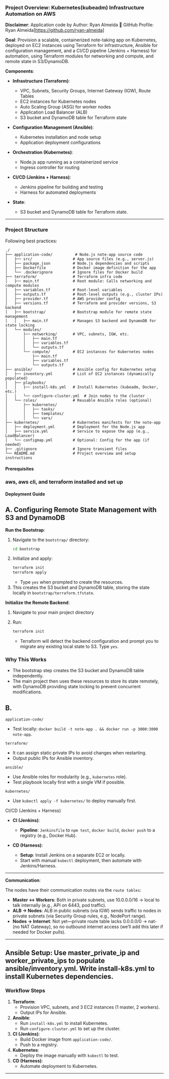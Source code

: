 ### Project Overview: Kubernetes(kubeadm) Infrastructure Automation on AWS

**Disclaimer**: Application code by Author: Ryan Almeida
📌 GitHub Profile: Ryan Almeida[https://github.com/ryan-almeida]

**Goal**: Provision a scalable, containerized note-taking app on Kubernetes, deployed on EC2 instances using Terraform for infrastructure, Ansible for configuration management, and a CI/CD pipeline (Jenkins + Harness) for automation, using Terraform modules for networking and compute, and remote state in S3/DynamoDB.

**Components**:
- **Infrastructure (Terraform)**:
  - VPC, Subnets, Security Groups, Internet Gateway (IGW), Route Tables
  - EC2 instances for Kubernetes nodes
  - Auto Scaling Group (ASG) for worker nodes
  - Application Load Balancer (ALB)
  - S3 bucket and DynamoDB table for Terraform state

- **Configuration Management (Ansible)**:
  - Kubernetes installation and node setup
  - Application deployment configurations

- **Orchestration (Kubernetes)**:
  - Node.js app running as a containerized service
  - Ingress controller for routing

- **CI/CD (Jenkins + Harness)**:
  - Jenkins pipeline for building and testing
  - Harness for automated deployments

- **State**: 
  - S3 bucket and DynamoDB table for Terraform state.

---

### Project Structure
Following best practices:

```
./
├── application-code/          # Node.js note-app source code
│   ├── src/                  # App source files (e.g., server.js)
│   ├── package.json          # Node.js dependencies and scripts
│   ├── Dockerfile            # Docker image definition for the app
│   └── .dockerignore         # Ignore files for Docker build
├── terraform/                # Terraform infra code
│   ├── main.tf               # Root module: Calls networking and compute modules
│   ├── variables.tf          # Root-level variables
│   ├── outputs.tf            # Root-level outputs (e.g., cluster IPs)
│   ├── provider.tf           # AWS provider config
│   ├── versions.tf           # Terraform and provider versions, S3 backend
│   ├── bootstrap/            # Bootstrap module for remote state management
│   │   ├── main.tf           # Manages S3 backend and DynamoDB for state locking
│   └── modules/
│       ├── networking/       # VPC, subnets, IGW, etc.
│       │   ├── main.tf
│       │   ├── variables.tf
│       │   └── outputs.tf
│       └── compute/          # EC2 instances for Kubernetes nodes
│           ├── main.tf
│           ├── variables.tf
│           └── outputs.tf
├── ansible/                  # Ansible config for Kubernetes setup
│   ├── inventory.yml         # List of EC2 instances (dynamically populated)
│   ├── playbooks/
│   │   ├── install-k8s.yml   # Install Kubernetes (kubeadm, Docker, etc.)
│   │   └── configure-cluster.yml  # Join nodes to the cluster
│   └── roles/                # Reusable Ansible roles (optional)
│       ├── kubernetes/
│       │   ├── tasks/
│       │   ├── templates/
│       │   └── vars/
├── kubernetes/               # Kubernetes manifests for the note-app
│   ├── deployment.yml        # Deployment for the Node.js app
│   ├── service.yml           # Service to expose the app (e.g., LoadBalancer)
│   └── configmap.yml         # Optional: Config for the app (if needed)
├── .gitignore                # Ignore transient files
└── README.md                 # Project overview and setup instructions
```

#### Prerequisites

### aws, aws cli, and terraform installed and set up

#### Deployment Guide

## A. Configuring Remote State Management with S3 and DynamoDB

**Run the Bootstrap**:
1. Navigate to the `bootstrap/` directory:
   ```bash
   cd bootstrap
   ```
2. Initialize and apply:
   ```bash
   terraform init
   terraform apply
   ```
   - Type `yes` when prompted to create the resources.
3. This creates the S3 bucket and DynamoDB table, storing the state locally in `bootstrap/terraform.tfstate`.

**Initialize the Remote Backend**:
1. Navigate to your main project directory

2. Run:
   ```bash
   terraform init
   ```
   - Terraform will detect the backend configuration and prompt you to migrate any existing local state to S3. Type `yes`.

### Why This Works
- The bootstrap step creates the S3 bucket and DynamoDB table independently.
- The main project then uses these resources to store its state remotely, with DynamoDB providing state locking to prevent concurrent modifications.


## B. 

`application-code/`
- Test locally: `docker build -t note-app . && docker run -p 3000:3000 note-app`.


`terraform/`
- It can assign static private IPs to avoid changes when restarting.
- Output public IPs for Ansible inventory.


`ansible/`
- Use Ansible roles for modularity (e.g., `kubernetes` role).
- Test playbook locally first with a single VM if possible.


`kubernetes/`
- Use `kubectl apply -f kubernetes/` to deploy manually first.


CI/CD (Jenkins + Harness)
- **CI (Jenkins)**:
  - **Pipeline**: `Jenkinsfile` to `npm test`, `docker build`, `docker push` to a registry (e.g., Docker Hub).
- **CD (Harness)**:

  - **Setup**: Install Jenkins on a separate EC2 or locally.
  - Start with manual `kubectl` deployment, then automate with Jenkins/Harness.

---
**Communication**:

The nodes have their communication routes via the `route tables`:
- **Master ↔ Workers**: Both in private subnets, use 10.0.0.0/16 → local to talk internally (e.g., API on 6443, pod traffic).
- **ALB → Nodes**: ALB in public subnets (via IGW) sends traffic to nodes in private subnets (via Security Group rules, e.g., NodePort range).
- **Nodes → Internet**: Not yet—private route table lacks 0.0.0.0/0 → nat-<id> (no NAT Gateway), so no outbound internet access (we’ll add this later if needed for Docker pulls).

---
Ansible Setup:
Use master_private_ip and worker_private_ips to populate ansible/inventory.yml.
Write install-k8s.yml to install Kubernetes dependencies.
---

### Workflow Steps
1. **Terraform**:
   - Provision VPC, subnets, and 3 EC2 instances (1 master, 2 workers).
   - Output IPs for Ansible.
2. **Ansible**:
   - Run `install-k8s.yml` to install Kubernetes.
   - Run `configure-cluster.yml` to set up the cluster.
3. **CI (Jenkins)**:
   - Build Docker image from `application-code/`.
   - Push to a registry.
4. **Kubernetes**:
   - Deploy the image manually with `kubectl` to test.
5. **CD (Harness)**:
   - Automate deployment to Kubernetes.

---